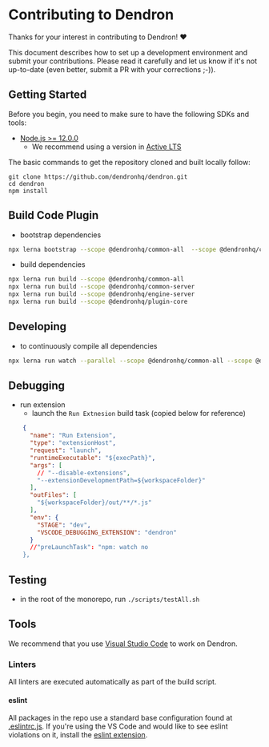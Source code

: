 # Contributing to Dendron

Thanks for your interest in contributing to Dendron! ❤️

This document describes how to set up a development environment and submit your contributions. Please read it carefully and let us know if it's not up-to-date (even better, submit a PR with your corrections ;-)).

## Getting Started

Before you begin, you need to make sure to have the following SDKs and tools:

- [Node.js >= 12.0.0](https://nodejs.org/download/release/latest-v10.x/)
  - We recommend using a version in [Active LTS](https://nodejs.org/en/about/releases/)

The basic commands to get the repository cloned and built locally follow:

```console
git clone https://github.com/dendronhq/dendron.git
cd dendron
npm install
```

## Build Code Plugin

- bootstrap dependencies

```sh
npx lerna bootstrap --scope @dendronhq/common-all  --scope @dendronhq/common-server --scope @dendronhq/engine-server --scope @dendronhq/plugin-core

```

- build dependencies

```sh
npx lerna run build --scope @dendronhq/common-all
npx lerna run build --scope @dendronhq/common-server
npx lerna run build --scope @dendronhq/engine-server
npx lerna run build --scope @dendronhq/plugin-core
```

## Developing

- to continuously compile all dependencies

```sh
npx lerna run watch --parallel --scope @dendronhq/common-all --scope @dendronhq/common-server --scope @dendronhq/engine-server --scope @dendronhq/plugin-core
```

## Debugging

- run extension
  - launch the `Run Extnesion` build task (copied below for reference)

```json
    {
      "name": "Run Extension",
      "type": "extensionHost",
      "request": "launch",
      "runtimeExecutable": "${execPath}",
      "args": [
        // "--disable-extensions",
        "--extensionDevelopmentPath=${workspaceFolder}"
      ],
      "outFiles": [
        "${workspaceFolder}/out/**/*.js"
      ],
      "env": {
        "STAGE": "dev",
        "VSCODE_DEBUGGING_EXTENSION": "dendron"
      }
      //"preLaunchTask": "npm: watch no
    },
```

## Testing

- in the root of the monorepo, run `./scripts/testAll.sh`

## Tools

We recommend that you use [Visual Studio Code](https://code.visualstudio.com/) to work on Dendron.

### Linters

All linters are executed automatically as part of the build script.

#### eslint

All packages in the repo use a standard base configuration found at [.eslintrc.js](.eslintrc.js). If you're using the VS Code and would like to see eslint violations on it, install the [eslint extension](https://marketplace.visualstudio.com/items?itemName=dbaeumer.vscode-eslint).
